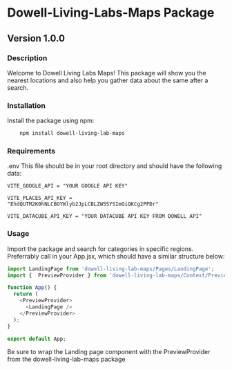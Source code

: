 # Dowell-Living-Labs-Maps Package

## Version 1.0.0

### Description

Welcome to Dowell Living Labs Maps!  This package will show you the nearest locations and also help you gather data about the same after a search.


### Installation 
Install the package using npm:
```bash
    npm install dowell-living-lab-maps
```
### Requirements
.env 
This file should be in your root directory and should have the following data:
```
VITE_GOOGLE_API = "YOUR GOOGLE API KEY"

VITE_PLACES_API_KEY = "EhdQUTM2K0hNLCBOYWlyb2JpLCBLZW55YSImOiQKCg2PPDr"

VITE_DATACUBE_API_KEY = "YOUR DATACUBE API KEY FROM DOWELL API"
```

### Usage 

Import the package and search for categories in specific regions. Preferrably call in your App.jsx, which should have a similar structure below:


```js
import LandingPage from 'dowell-living-lab-maps/Pages/LandingPage';
import {  PreviewProvider } from 'dowell-living-lab-maps/Context/PreviewContext';

function App() {
  return (
    <PreviewProvider>
      <LandingPage />
    </PreviewProvider>
  );
}

export default App;

```
Be sure to wrap the Landing page component with the PreviewProvider from the dowell-living-lab-maps package